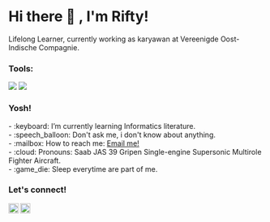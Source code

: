 # <summary><strong>Hi there :wave: , I'm Rifty!</strong></summary>
Lifelong Learner, currently working as karyawan at Vereenigde Oost-Indische Compagnie.

### <summary><strong>Tools:</strong></summary>
<p>
    <img src="https://img.shields.io/badge/Text%20Editor-Visual%20Studio%20Code-blue?&logo=visual%20studio%20code&logoColor=blue" />
    <img src="https://img.shields.io/badge/Text%20Editor-Phoenix%20Code-blue?&logo=phoenic%20code&logoColor=blue" />
    
</p>

### <summary><strong>Yosh!</strong></summary>
<p>
    - :keyboard: I’m currently learning Informatics literature. </br>
    - :speech_balloon: Don't ask me, i don't know about anything.</br>
    - :mailbox: How to reach me: <a href="mailto:arsy1429@gmail.com">Email me!</a>  </br>
    - :cloud: Pronouns: Saab JAS 39 Gripen Single-engine Supersonic Multirole Fighter Aircraft. </br>
    - :game_die: Sleep everytime are part of me. </br>
<p>
 
### <summary><strong>Let's connect!</strong></summary>
<a href="https://wa.me/62895603282284/">
  <img align="left" alt="Twitter" width="20px" src="https://simpleicons.vercel.app/whatsapp/495f7e" />
</a>
<a href="https://www.instagram.com/hot_icedtea/">
  <img align="left" alt="Instagram" width="20px" src="https://simpleicons.now.sh/instagram/495f7e" />
</a>
